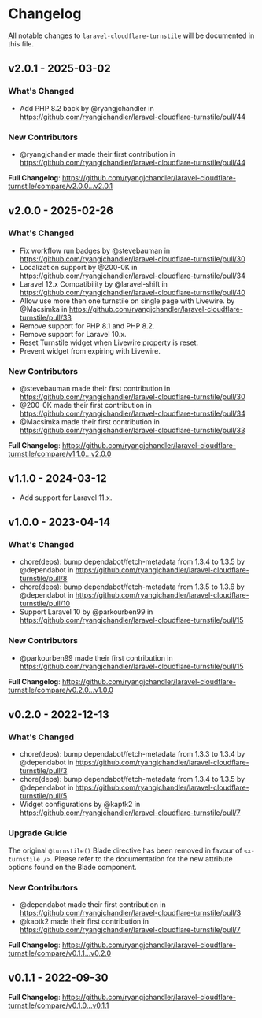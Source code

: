 # Changelog

All notable changes to `laravel-cloudflare-turnstile` will be documented in this file.

## v2.0.1 - 2025-03-02

### What's Changed

* Add PHP 8.2 back by @ryangjchandler in https://github.com/ryangjchandler/laravel-cloudflare-turnstile/pull/44

### New Contributors

* @ryangjchandler made their first contribution in https://github.com/ryangjchandler/laravel-cloudflare-turnstile/pull/44

**Full Changelog**: https://github.com/ryangjchandler/laravel-cloudflare-turnstile/compare/v2.0.0...v2.0.1

## v2.0.0 - 2025-02-26

### What's Changed

* Fix workflow run badges by @stevebauman in https://github.com/ryangjchandler/laravel-cloudflare-turnstile/pull/30
* Localization support by @200-0K in https://github.com/ryangjchandler/laravel-cloudflare-turnstile/pull/34
* Laravel 12.x Compatibility by @laravel-shift in https://github.com/ryangjchandler/laravel-cloudflare-turnstile/pull/40
* Allow use more then one turnstile on single page with Livewire. by @Macsimka in https://github.com/ryangjchandler/laravel-cloudflare-turnstile/pull/33
* Remove support for PHP 8.1 and PHP 8.2.
* Remove support for Laravel 10.x.
* Reset Turnstile widget when Livewire property is reset.
* Prevent widget from expiring with Livewire.

### New Contributors

* @stevebauman made their first contribution in https://github.com/ryangjchandler/laravel-cloudflare-turnstile/pull/30
* @200-0K made their first contribution in https://github.com/ryangjchandler/laravel-cloudflare-turnstile/pull/34
* @Macsimka made their first contribution in https://github.com/ryangjchandler/laravel-cloudflare-turnstile/pull/33

**Full Changelog**: https://github.com/ryangjchandler/laravel-cloudflare-turnstile/compare/v1.1.0...v2.0.0

## v1.1.0 - 2024-03-12

* Add support for Laravel 11.x.

## v1.0.0 - 2023-04-14

### What's Changed

- chore(deps): bump dependabot/fetch-metadata from 1.3.4 to 1.3.5 by @dependabot in https://github.com/ryangjchandler/laravel-cloudflare-turnstile/pull/8
- chore(deps): bump dependabot/fetch-metadata from 1.3.5 to 1.3.6 by @dependabot in https://github.com/ryangjchandler/laravel-cloudflare-turnstile/pull/10
- Support Laravel 10 by @parkourben99 in https://github.com/ryangjchandler/laravel-cloudflare-turnstile/pull/15

### New Contributors

- @parkourben99 made their first contribution in https://github.com/ryangjchandler/laravel-cloudflare-turnstile/pull/15

**Full Changelog**: https://github.com/ryangjchandler/laravel-cloudflare-turnstile/compare/v0.2.0...v1.0.0

## v0.2.0 - 2022-12-13

### What's Changed

- chore(deps): bump dependabot/fetch-metadata from 1.3.3 to 1.3.4 by @dependabot in https://github.com/ryangjchandler/laravel-cloudflare-turnstile/pull/3
- chore(deps): bump dependabot/fetch-metadata from 1.3.4 to 1.3.5 by @dependabot in https://github.com/ryangjchandler/laravel-cloudflare-turnstile/pull/5
- Widget configurations by @kaptk2 in https://github.com/ryangjchandler/laravel-cloudflare-turnstile/pull/7

### Upgrade Guide

The original `@turnstile()` Blade directive has been removed in favour of `<x-turnstile />`. Please refer to the documentation for the new attribute options found on the Blade component.

### New Contributors

- @dependabot made their first contribution in https://github.com/ryangjchandler/laravel-cloudflare-turnstile/pull/3
- @kaptk2 made their first contribution in https://github.com/ryangjchandler/laravel-cloudflare-turnstile/pull/7

**Full Changelog**: https://github.com/ryangjchandler/laravel-cloudflare-turnstile/compare/v0.1.1...v0.2.0

## v0.1.1 - 2022-09-30

**Full Changelog**: https://github.com/ryangjchandler/laravel-cloudflare-turnstile/compare/v0.1.0...v0.1.1
